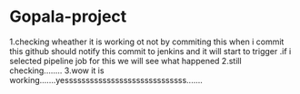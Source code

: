 # Gopala-project
1.checking wheather it is working ot not by commiting this when i commit this github should notify this commit to jenkins and it will start to trigger .if i selected pipeline job for this we will see what happened 
2.still checking........
3.wow it is working.......yesssssssssssssssssssssssssssss.......
